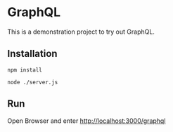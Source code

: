 # GraphQL
This is a demonstration project to try out GraphQL.

## Installation
```
npm install
```
```
node ./server.js
```
## Run
Open Browser and enter [http://localhost:3000/graphql](http://localhost:3000/graphql)
